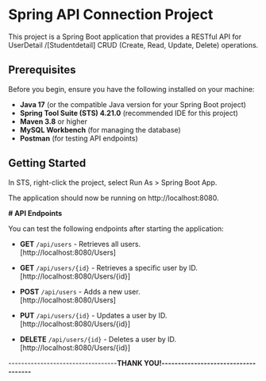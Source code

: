 # Spring API Connection Project

This project is a Spring Boot application that provides a RESTful API for UserDetail /[Studentdetail] CRUD (Create, Read, Update, Delete) operations.

## Prerequisites

Before you begin, ensure you have the following installed on your machine:

- **Java 17** (or the compatible Java version for your Spring Boot project)
- **Spring Tool Suite (STS) 4.21.0** (recommended IDE for this project)
- **Maven 3.8** or higher
- **MySQL Workbench** (for managing the database)
- **Postman** (for testing API endpoints)

## Getting Started
 
 In STS, right-click the project, select Run As > Spring Boot App.
 
The application should now be running on http://localhost:8080.

<b> # API Endpoints</b>

You can test the following endpoints after starting the application:

- **GET** `/api/users` - Retrieves all users.  
  [http://localhost:8080/Users]

- **GET** `/api/users/{id}` - Retrieves a specific user by ID.  
  [http://localhost:8080/Users/{id}]

- **POST** `/api/users` - Adds a new user.  
  [http://localhost:8080/Users]

- **PUT** `/api/users/{id}` - Updates a user by ID.  
  [http://localhost:8080/Users/{id}]

- **DELETE** `/api/users/{id}` - Deletes a user by ID.  
  [http://localhost:8080/Users/{id}]

----------------------------------<b>THANK YOU!<b>------------------------------------

